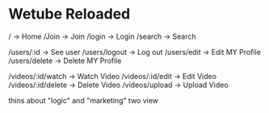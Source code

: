 # Wetube Reloaded

<!-- global router -->
/ -> Home
/Join -> Join
/login -> Login
/search -> Search

<!-- users router -->
/users/:id -> See user
/users/logout -> Log out
/users/edit -> Edit MY Profile
/users/delete -> Delete MY Profile

<!-- videos router -->
/videos/:id/watch -> Watch Video
/videos/:id/edit -> Edit Video
/videos/:id/delete -> Delete Video
/videos/upload -> Upload Video

thins about "logic" and "marketing" two view 